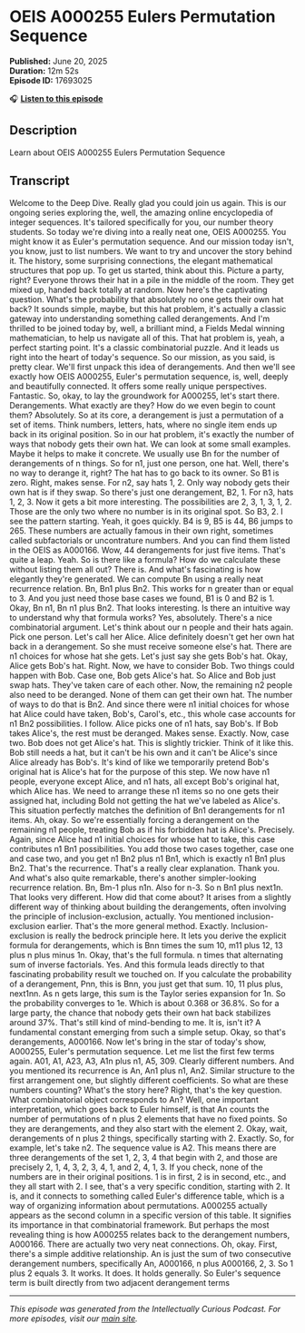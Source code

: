 # OEIS A000255 Eulers Permutation Sequence

**Published:** June 20, 2025  
**Duration:** 12m 52s  
**Episode ID:** 17693025

🎧 **[Listen to this episode](https://intellectuallycurious.buzzsprout.com/2529712/episodes/17693025-oeis-a000255-eulers-permutation-sequence)**

## Description

Learn about OEIS A000255 Eulers Permutation Sequence

## Transcript

Welcome to the Deep Dive. Really glad you could join us again. This is our ongoing series exploring the, well, the amazing online encyclopedia of integer sequences. It's tailored specifically for you, our number theory students. So today we're diving into a really neat one, OEIS A000255. You might know it as Euler's permutation sequence. And our mission today isn't, you know, just to list numbers. We want to try and uncover the story behind it. The history, some surprising connections, the elegant mathematical structures that pop up. To get us started, think about this. Picture a party, right? Everyone throws their hat in a pile in the middle of the room. They get mixed up, handed back totally at random. Now here's the captivating question. What's the probability that absolutely no one gets their own hat back? It sounds simple, maybe, but this hat problem, it's actually a classic gateway into understanding something called derangements. And I'm thrilled to be joined today by, well, a brilliant mind, a Fields Medal winning mathematician, to help us navigate all of this. That hat problem is, yeah, a perfect starting point. It's a classic combinatorial puzzle. And it leads us right into the heart of today's sequence. So our mission, as you said, is pretty clear. We'll first unpack this idea of derangements. And then we'll see exactly how OEIS A000255, Euler's permutation sequence, is, well, deeply and beautifully connected. It offers some really unique perspectives. Fantastic. So, okay, to lay the groundwork for A000255, let's start there. Derangements. What exactly are they? How do we even begin to count them? Absolutely. So at its core, a derangement is just a permutation of a set of items. Think numbers, letters, hats, where no single item ends up back in its original position. So in our hat problem, it's exactly the number of ways that nobody gets their own hat. We can look at some small examples. Maybe it helps to make it concrete. We usually use Bn for the number of derangements of n things. So for n1, just one person, one hat. Well, there's no way to derange it, right? The hat has to go back to its owner. So B1 is zero. Right, makes sense. For n2, say hats 1, 2. Only way nobody gets their own hat is if they swap. So there's just one derangement, B2, 1. For n3, hats 1, 2, 3. Now it gets a bit more interesting. The possibilities are 2, 3, 1, 3, 1, 2. Those are the only two where no number is in its original spot. So B3, 2. I see the pattern starting. Yeah, it goes quickly. B4 is 9, B5 is 44, B6 jumps to 265. These numbers are actually famous in their own right, sometimes called subfactorials or uncontrature numbers. And you can find them listed in the OEIS as A000166. Wow, 44 derangements for just five items. That's quite a leap. Yeah. So is there like a formula? How do we calculate these without listing them all out? There is. And what's fascinating is how elegantly they're generated. We can compute Bn using a really neat recurrence relation. Bn, Bn1 plus Bn2. This works for n greater than or equal to 3. And you just need those base cases we found, B1 is 0 and B2 is 1. Okay, Bn n1, Bn n1 plus Bn2. That looks interesting. Is there an intuitive way to understand why that formula works? Yes, absolutely. There's a nice combinatorial argument. Let's think about our n people and their hats again. Pick one person. Let's call her Alice. Alice definitely doesn't get her own hat back in a derangement. So she must receive someone else's hat. There are n1 choices for whose hat she gets. Let's just say she gets Bob's hat. Okay, Alice gets Bob's hat. Right. Now, we have to consider Bob. Two things could happen with Bob. Case one, Bob gets Alice's hat. So Alice and Bob just swap hats. They've taken care of each other. Now, the remaining n2 people also need to be deranged. None of them can get their own hat. The number of ways to do that is Bn2. And since there were n1 initial choices for whose hat Alice could have taken, Bob's, Carol's, etc., this whole case accounts for n1 Bn2 possibilities. I follow. Alice picks one of n1 hats, say Bob's. If Bob takes Alice's, the rest must be deranged. Makes sense. Exactly. Now, case two. Bob does not get Alice's hat. This is slightly trickier. Think of it like this. Bob still needs a hat, but it can't be his own and it can't be Alice's since Alice already has Bob's. It's kind of like we temporarily pretend Bob's original hat is Alice's hat for the purpose of this step. We now have n1 people, everyone except Alice, and n1 hats, all except Bob's original hat, which Alice has. We need to arrange these n1 items so no one gets their assigned hat, including Bold not getting the hat we've labeled as Alice's. This situation perfectly matches the definition of Bn1 derangements for n1 items. Ah, okay. So we're essentially forcing a derangement on the remaining n1 people, treating Bob as if his forbidden hat is Alice's. Precisely. Again, since Alice had n1 initial choices for whose hat to take, this case contributes n1 Bn1 possibilities. You add those two cases together, case one and case two, and you get n1 Bn2 plus n1 Bn1, which is exactly n1 Bn1 plus Bn2. That's the recurrence. That's a really clear explanation. Thank you. And what's also quite remarkable, there's another simpler-looking recurrence relation. Bn, Bm-1 plus n1n. Also for n-3. So n Bn1 plus next1n. That looks very different. How did that come about? It arises from a slightly different way of thinking about building the derangements, often involving the principle of inclusion-exclusion, actually. You mentioned inclusion-exclusion earlier. That's the more general method. Exactly. Inclusion-exclusion is really the bedrock principle here. It lets you derive the explicit formula for derangements, which is Bnn times the sum 10, m11 plus 12, 13 plus n plus minus 1n. Okay, that's the full formula. n times that alternating sum of inverse factorials. Yes. And this formula leads directly to that fascinating probability result we touched on. If you calculate the probability of a derangement, Pnn, this is Bnn, you just get that sum. 10, 11 plus plus, next1nn. As n gets large, this sum is the Taylor series expansion for 1n. So the probability converges to 1e. Which is about 0.368 or 36.8%. So for a large party, the chance that nobody gets their own hat back stabilizes around 37%. That's still kind of mind-bending to me. It is, isn't it? A fundamental constant emerging from such a simple setup. Okay, so that's derangements, A000166. Now let's bring in the star of today's show, A000255, Euler's permutation sequence. Let me list the first few terms again. A01, A1, A23, A3, A1n plus n1, A5, 309. Clearly different numbers. And you mentioned its recurrence is An, An1 plus n1, An2. Similar structure to the first arrangement one, but slightly different coefficients. So what are these numbers counting? What's the story here? Right, that's the key question. What combinatorial object corresponds to An? Well, one important interpretation, which goes back to Euler himself, is that An counts the number of permutations of n plus 2 elements that have no fixed points. So they are derangements, and they also start with the element 2. Okay, wait, derangements of n plus 2 things, specifically starting with 2. Exactly. So, for example, let's take n2. The sequence value is A2. This means there are three derangements of the set 1, 2, 3, 4 that begin with 2, and those are precisely 2, 1, 4, 3, 2, 3, 4, 1, and 2, 4, 1, 3. If you check, none of the numbers are in their original positions. 1 is in first, 2 is in second, etc., and they all start with 2. I see, that's a very specific condition, starting with 2. It is, and it connects to something called Euler's difference table, which is a way of organizing information about permutations. A000255 actually appears as the second column in a specific version of this table. It signifies its importance in that combinatorial framework. But perhaps the most revealing thing is how A000255 relates back to the derangement numbers, A000166. There are actually two very neat connections. Oh, okay. First, there's a simple additive relationship. An is just the sum of two consecutive derangement numbers, specifically An, A000166, n plus A000166, 2, 3. So 1 plus 2 equals 3. It works. It does. It holds generally. So Euler's sequence term is built directly from two adjacent derangement terms

---
*This episode was generated from the Intellectually Curious Podcast. For more episodes, visit our [main site](https://intellectuallycurious.buzzsprout.com).*
